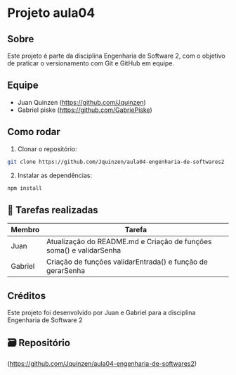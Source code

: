 # Projeto aula04 

##  Sobre
Este projeto é parte da disciplina Engenharia de Software 2, com o objetivo de praticar o versionamento com Git e GitHub em equipe.

##  Equipe
- Juan  Quinzen  (https://github.com/Jquinzen)
- Gabriel piske (https://github.com/GabriePiske)

##  Como rodar
1. Clonar o repositório:
```bash
git clone https://github.com/Jquinzen/aula04-engenharia-de-softwares2
```

2. Instalar as dependências:
```bash
npm install
```

## 📌 Tarefas realizadas
| Membro | Tarefa |
|--------|--------|
| Juan | Atualização do README.md e Criação de funções  soma() e validarSenha |
| Gabriel | Criação de funções  validarEntrada() e função de gerarSenha|



##  Créditos
Este projeto foi desenvolvido por Juan e Gabriel para a disciplina Engenharia de Software 2

## 🗃️ Repositório
(https://github.com/Jquinzen/aula04-engenharia-de-softwares2)



